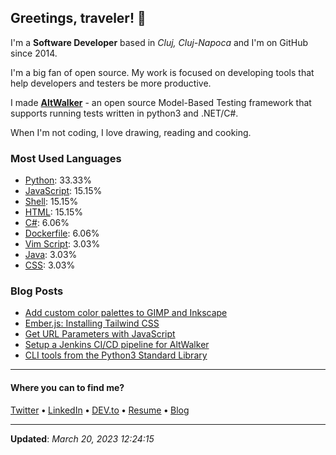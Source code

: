 <h2>Greetings, traveler! 👋</h2>

<!-- This is just the base template, feel free to change it. -->

<p>
    I'm a <strong>Software Developer</strong> based in <em>Cluj, Cluj-Napoca</em>
    and I'm on GitHub since 2014.
</p>

<p>I'm a big fan of open source. My work is focused on developing tools that help developers and testers be more productive.</p>

<p>
    I made <strong><a href="https://github.com/altwalker">AltWalker</a></strong> - an open source Model-Based Testing framework that supports running tests written in python3 and .NET/C#.
</p>

<p>
    When I'm not coding, I love drawing, reading and cooking.
</p>

<h3>Most Used Languages</h3>

<ul>
    <li><a href="https://github.com/search?q=user%3ARobert-96+lang%3APython&type=code">Python</a>: 33.33%</li>
    <li><a href="https://github.com/search?q=user%3ARobert-96+lang%3AJavaScript&type=code">JavaScript</a>: 15.15%</li>
    <li><a href="https://github.com/search?q=user%3ARobert-96+lang%3AShell&type=code">Shell</a>: 15.15%</li>
    <li><a href="https://github.com/search?q=user%3ARobert-96+lang%3AHTML&type=code">HTML</a>: 15.15%</li>
    <li><a href="https://github.com/search?q=user%3ARobert-96+lang%3AC%23&type=code">C#</a>: 6.06%</li>
    <li><a href="https://github.com/search?q=user%3ARobert-96+lang%3ADockerfile&type=code">Dockerfile</a>: 6.06%</li>
    <li><a href="https://github.com/search?q=user%3ARobert-96+lang%3AVim%20Script&type=code">Vim Script</a>: 3.03%</li>
    <li><a href="https://github.com/search?q=user%3ARobert-96+lang%3AJava&type=code">Java</a>: 3.03%</li>
    <li><a href="https://github.com/search?q=user%3ARobert-96+lang%3ACSS&type=code">CSS</a>: 3.03%</li>
</ul>

<h3>Blog Posts</h3>

<ul>
    <li><a href="https://dev.to/robert96/add-custom-color-palettes-to-gimp-and-inkscape-an9">Add custom color palettes to GIMP and Inkscape</a></li>
    <li><a href="https://dev.to/robert96/emberjs-installing-tailwind-css-386i">Ember.js: Installing Tailwind CSS</a></li>
    <li><a href="https://dev.to/robert96/get-url-parameters-with-javascript-1ah6">Get URL Parameters with JavaScript</a></li>
    <li><a href="https://dev.to/robert96/setup-a-jenkins-pipeline-for-your-altwalker-tests-200h">Setup a Jenkins CI/CD pipeline for AltWalker</a></li>
    <li><a href="https://dev.to/robert96/cli-tools-from-the-python3-standard-library-37em">CLI tools from the Python3 Standard Library</a></li>
</ul>

----

<h4>Where you can to find me?</h4>

<p>
<a href="https://twitter.com/dezmereanrobert">Twitter</a>
<span> <strong>•</strong> <span><a href="https://www.linkedin.com/in/robert-dezmerean">LinkedIn</a>
<span> <strong>•</strong> <span><a href="https://dev.to/robert96">DEV.to</a>
<span> <strong>•</strong> <span><a href="https://resume.dezmereanrobert.com">Resume</a>
<span> <strong>•</strong> <span><a href="https://www.dezmereanrobert.com">Blog</a>
</p>

----

<p><strong>Updated</strong>: <em>March 20, 2023 12:24:15</em></p>